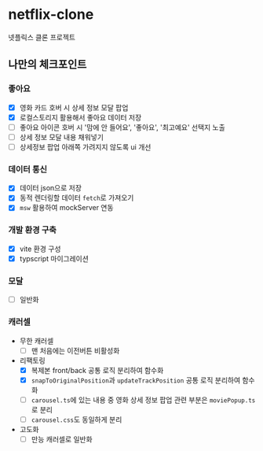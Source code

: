 # netflix-clone

넷플릭스 클론 프로젝트

## 나만의 체크포인트

### 좋아요

- [x] 영화 카드 호버 시 상세 정보 모달 팝업
- [x] 로컬스토리지 활용해서 좋아요 데이터 저장
- [ ] 좋아요 아이콘 호버 시 '맘에 안 들어요', '좋아요', '최고예요' 선택지 노출
- [ ] 상세 정보 모달 내용 채워넣기
- [ ] 상세정보 팝업 아래쪽 가려지지 않도록 ui 개선

### 데이터 통신

- [x] 데이터 json으로 저장
- [x] 동적 렌더링할 데이터 `fetch`로 가져오기
- [x] `msw` 활용하여 mockServer 연동

### 개발 환경 구축

- [x] vite 환경 구성
- [x] typscript 마이그레이션

### 모달

- [ ] 일반화

### 캐러셀

- 무한 캐러셀
  - [ ] 맨 처음에는 이전버튼 비활성화
- 리팩토링
  - [x] 복제본 front/back 공통 로직 분리하여 함수화
  - [x] `snapToOriginalPosition`과 `updateTrackPosition` 공통 로직 분리하여 함수화
  - [ ] `carousel.ts`에 있는 내용 중 영화 상세 정보 팝업 관련 부분은 `moviePopup.ts`로 분리
  - [ ] `carousel.css`도 동일하게 분리
- 고도화
  - [ ] 만능 캐러셀로 일반화
